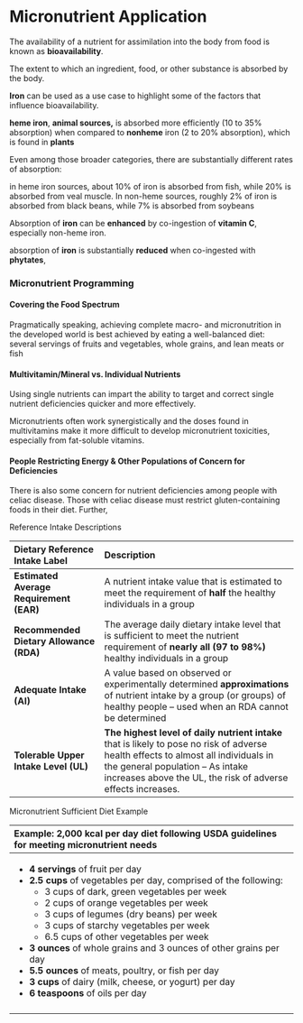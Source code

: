 # Micronutrient Application

The availability of a nutrient for assimilation into the body from food is known as **bioavailability**. 

The extent to which an ingredient, food, or other substance is absorbed by the body.



**Iron** can be used as a use case to highlight some of the factors that influence bioavailability.

**heme iron**,  **animal sources,** is absorbed more efficiently \(10 to 35% absorption\) when compared to **nonheme** iron \(2 to 20% absorption\), which is found in **plants**

Even among those broader categories, there are substantially different rates of absorption:

in heme iron sources, about 10% of iron is absorbed from fish, while 20% is absorbed from veal muscle. In non-heme sources, roughly 2% of iron is absorbed from black beans, while 7% is absorbed from soybeans

Absorption of **iron** can be **enhanced** by co-ingestion of **vitamin C**, especially non-heme iron.

absorption of **iron** is substantially **reduced** when co-ingested with **phytates**,

### Micronutrient Programming

#### Covering the Food Spectrum

Pragmatically speaking, achieving complete macro- and micronutrition in the developed world is best achieved by eating a well-balanced diet: several servings of fruits and vegetables, whole grains, and lean meats or fish

#### Multivitamin/Mineral vs. Individual Nutrients

Using single nutrients can impart the ability to target and correct single nutrient deficiencies quicker and more effectively.

Micronutrients often work synergistically and the doses found in multivitamins make it more difficult to develop micronutrient toxicities, especially from fat-soluble vitamins.

#### People Restricting Energy & Other Populations of Concern for Deficiencies

There is also some concern for nutrient deficiencies among people with celiac disease. Those with celiac disease must restrict gluten-containing foods in their diet. Further,



Reference Intake Descriptions

| **Dietary Reference Intake Label** | **Description** |
| :--- | :--- |
| **Estimated Average Requirement \(EAR\)** | A nutrient intake value that is estimated to meet the requirement of **half** the healthy individuals in a group |
| **Recommended Dietary Allowance \(RDA\)** | The average daily dietary intake level that is sufficient to meet the nutrient requirement of **nearly all \(97 to 98%\)** healthy individuals in a group |
| **Adequate Intake \(AI\)** | A value based on observed or experimentally determined **approximations** of nutrient intake by a group \(or groups\) of healthy people – used when an RDA cannot be determined |
| **Tolerable Upper Intake Level \(UL\)** | **The highest level of daily nutrient intake** that is likely to pose no risk of adverse health effects to almost all individuals in the general population – As intake increases above the UL, the risk of adverse effects increases. |



Micronutrient Sufficient Diet Example

<table>
  <thead>
    <tr>
      <th style="text-align:left">Example: 2,000 kcal per day diet following USDA guidelines for meeting
        micronutrient needs</th>
    </tr>
  </thead>
  <tbody>
    <tr>
      <td style="text-align:left">
        <ul>
          <li><b>4 servings</b> of fruit per day</li>
          <li><b>2.5 cups</b> of vegetables per day, comprised of the following:
            <ul>
              <li>3 cups of dark, green vegetables per week</li>
              <li>2 cups of orange vegetables per week</li>
              <li>3 cups of legumes (dry beans) per week</li>
              <li>3 cups of starchy vegetables per week</li>
              <li>6.5 cups of other vegetables per week</li>
            </ul>
          </li>
          <li><b>3 ounces</b> of whole grains and 3 ounces of other grains per day</li>
          <li><b>5.5 ounces</b> of meats, poultry, or fish per day</li>
          <li><b>3 cups</b> of dairy (milk, cheese, or yogurt) per day</li>
          <li><b>6 teaspoons</b> of oils per day</li>
        </ul>
        <p></p>
      </td>
    </tr>
    <tr>
      <td style="text-align:left"></td>
    </tr>
  </tbody>
</table>



